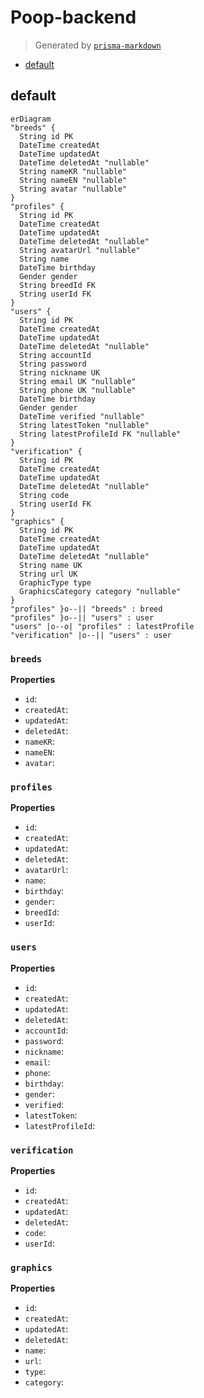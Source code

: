# Poop-backend
> Generated by [`prisma-markdown`](https://github.com/samchon/prisma-markdown)

- [default](#default)

## default
```mermaid
erDiagram
"breeds" {
  String id PK
  DateTime createdAt
  DateTime updatedAt
  DateTime deletedAt "nullable"
  String nameKR "nullable"
  String nameEN "nullable"
  String avatar "nullable"
}
"profiles" {
  String id PK
  DateTime createdAt
  DateTime updatedAt
  DateTime deletedAt "nullable"
  String avatarUrl "nullable"
  String name
  DateTime birthday
  Gender gender
  String breedId FK
  String userId FK
}
"users" {
  String id PK
  DateTime createdAt
  DateTime updatedAt
  DateTime deletedAt "nullable"
  String accountId
  String password
  String nickname UK
  String email UK "nullable"
  String phone UK "nullable"
  DateTime birthday
  Gender gender
  DateTime verified "nullable"
  String latestToken "nullable"
  String latestProfileId FK "nullable"
}
"verification" {
  String id PK
  DateTime createdAt
  DateTime updatedAt
  DateTime deletedAt "nullable"
  String code
  String userId FK
}
"graphics" {
  String id PK
  DateTime createdAt
  DateTime updatedAt
  DateTime deletedAt "nullable"
  String name UK
  String url UK
  GraphicType type
  GraphicsCategory category "nullable"
}
"profiles" }o--|| "breeds" : breed
"profiles" }o--|| "users" : user
"users" |o--o| "profiles" : latestProfile
"verification" |o--|| "users" : user
```

### `breeds`

**Properties**
  - `id`: 
  - `createdAt`: 
  - `updatedAt`: 
  - `deletedAt`: 
  - `nameKR`: 
  - `nameEN`: 
  - `avatar`: 

### `profiles`

**Properties**
  - `id`: 
  - `createdAt`: 
  - `updatedAt`: 
  - `deletedAt`: 
  - `avatarUrl`: 
  - `name`: 
  - `birthday`: 
  - `gender`: 
  - `breedId`: 
  - `userId`: 

### `users`

**Properties**
  - `id`: 
  - `createdAt`: 
  - `updatedAt`: 
  - `deletedAt`: 
  - `accountId`: 
  - `password`: 
  - `nickname`: 
  - `email`: 
  - `phone`: 
  - `birthday`: 
  - `gender`: 
  - `verified`: 
  - `latestToken`: 
  - `latestProfileId`: 

### `verification`

**Properties**
  - `id`: 
  - `createdAt`: 
  - `updatedAt`: 
  - `deletedAt`: 
  - `code`: 
  - `userId`: 

### `graphics`

**Properties**
  - `id`: 
  - `createdAt`: 
  - `updatedAt`: 
  - `deletedAt`: 
  - `name`: 
  - `url`: 
  - `type`: 
  - `category`: 